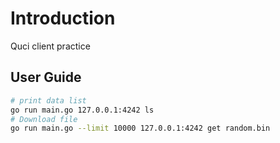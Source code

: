 # Introduction
Quci client practice

## User Guide
```bash
# print data list
go run main.go 127.0.0.1:4242 ls
# Download file
go run main.go --limit 10000 127.0.0.1:4242 get random.bin
```
